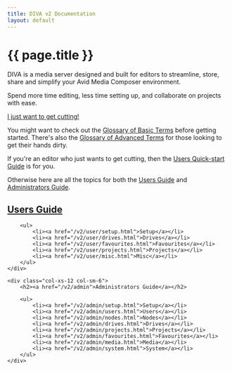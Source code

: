 ```yaml
---
title: DIVA v2 Documentation
layout: default
---
```


<div class="subnav">
	<h1 class="subnav__title">{{ page.title }}</h1>
</div>

DIVA is a media server designed and built for editors to streamline, store, share and simplify your Avid Media Composer environment.

Spend more time editing, less time setting up, and collaborate on projects with ease.

<a class="btn btn--primary btn--large" href="/v2/articles/diva-client-quickstart.html"><i class="fa fa-scissors"></i> I just want to get cutting!</a>

You might want to check out the [Glossary of Basic Terms](/v2/articles/glossary-basic.html) before getting started.
There's also the [Glossary of Advanced Terms](/v2/articles/glossary-advanced.html) for those looking to get their hands dirty.

If you're an editor who just wants to get cutting, then the [Users Quick-start Guide](/v2/articles/diva-client-quickstart.html) is for you.

Otherwise here are all the topics for both the [Users Guide](/v2/user) and [Administrators Guide](/v2/admin).

<div class="row">
	<div class="col-xs-12 col-sm-6">
		<h2><a href="/v2/user">Users Guide</a></h2>

		<ul>
			<li><a href="/v2/user/setup.html">Setup</a></li>
			<li><a href="/v2/user/drives.html">Drives</a></li>
			<li><a href="/v2/user/favourites.html">Favourites</a></li>
			<li><a href="/v2/user/projects.html">Projects</a></li>
			<li><a href="/v2/user/misc.html">Misc</a></li>
		</ul>
	</div>

	<div class="col-xs-12 col-sm-6">
		<h2><a href="/v2/admin">Administrators Guide</a></h2>

		<ul>
			<li><a href="/v2/admin/setup.html">Setup</a></li>
			<li><a href="/v2/admin/users.html">Users</a></li>
			<li><a href="/v2/admin/nodes.html">Nodes</a></li>
			<li><a href="/v2/admin/drives.html">Drives</a></li>
			<li><a href="/v2/admin/projects.html">Projects</a></li>
			<li><a href="/v2/admin/favourites.html">Favourites</a></li>
			<li><a href="/v2/admin/media.html">Media</a></li>
			<li><a href="/v2/admin/system.html">System</a></li>
		</ul>
	</div>
</div>

